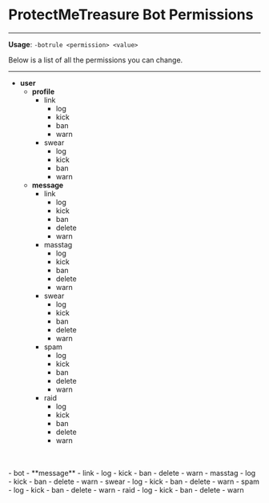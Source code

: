# ProtectMeTreasure Bot Permissions
---

**Usage**: `-botrule <permission> <value>`

Below is a list of all the permissions you can change.
 
 --- 
 - **user**
 	- **profile**
 		- link
 			- log
 			- kick
 			- ban
 			- warn
 		- swear
 			- log
 			- kick
 			- ban
 			- warn
 	- **message**
 		- link
 			- log
 			- kick
 			- ban
 			- delete
 			- warn
 		- masstag
 			- log
 			- kick
 			- ban
 			- delete
 			- warn
 		- swear
 			- log
 			- kick
 			- ban
 			- delete
 			- warn
 		- spam
 			- log
 			- kick
 			- ban
 			- delete
 			- warn
 		- raid
 			- log
 			- kick
 			- ban
 			- delete
 			- warn




<br />
<br />
 - bot
	 - **message**
 		- link
 			- log
 			- kick
 			- ban
 			- delete
 			- warn
 		- masstag
 			- log
 			- kick
 			- ban
 			- delete
 			- warn
 		- swear
 			- log
 			- kick
 			- ban
 			- delete
 			- warn
 		- spam
 			- log
 			- kick
 			- ban
 			- delete
 			- warn
 		- raid
 			- log
 			- kick
 			- ban
 			- delete
 			- warn
